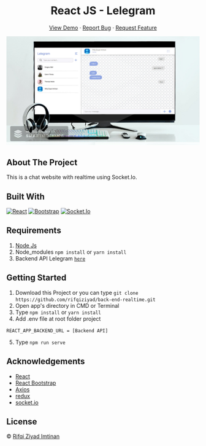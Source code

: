 <h1 align='center'>React JS - Lelegram</h1>
  <p align="center">
    <a href="link_deploy">View Demo</a>
    ·
    <a href="https://github.com/rifqiziyad/front-end-realtime/issues">Report Bug</a>
    ·
    <a href="https://github.com/rifqiziyad/front-end-realtime/pulls">Request Feature</a>
  </p>

![Image Banner](src/assets/img/banner.PNG)

## About The Project

This is a chat website with realtime using Socket.Io.

## Built With

[![React](https://img.shields.io/badge/React-v17.0.2-blue)](https://github.com/facebook/react)
[![Bootstrap](https://img.shields.io/badge/Bootstrap-v4.6.x-blue)](https://github.com/react-bootstrap/react-bootstrap)
[![Socket.Io](https://img.shields.io/badge/socket.io-4.0-lightgrey)](https://socket.io)

## Requirements

1. <a href="https://nodejs.org/en/download/">Node Js</a>
2. Node_modules `npm install` or `yarn install`
3. Backend API Lelegram [`here`](https://github.com/rifqiziyad/back-end-realtime)

## Getting Started

1. Download this Project or you can type `git clone https://github.com/rifqiziyad/back-end-realtime.git`
2. Open app's directory in CMD or Terminal
3. Type `npm install` or `yarn install`
4. Add .env file at root folder project

```
REACT_APP_BACKEND_URL = [Backend API]
```

5. Type `npm run serve`

## Acknowledgements

- [React](https://reactjs.org/)
- [React Bootstrap](https://react-bootstrap.github.io/)
- [Axios](https://www.npmjs.com/package/axios)
- [redux](https://redux.js.org/)
- [socket.io](https://socket.io/)

## License

© [Rifqi Ziyad Imtinan](https://github.com/rifqiziyad)
